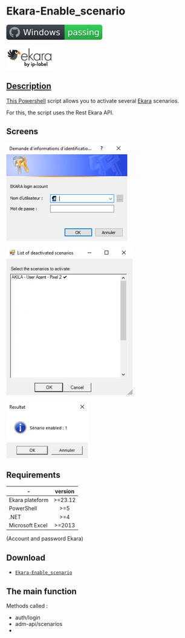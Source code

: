 # Ekara-Enable_scenario

![Windows](screenshot/badge.svg)

<a href="https://api.ekara.ip-label.net/"><img src="screenshot/cropped-ekara_by_ip-label_full_2.webp"> 

## Description
This [Powershell](https://learn.microsoft.com/powershell/scripting/overview) script allows you to activate several [Ekara](https://ekara.ip-label.net/) scenarios.

For this, the script uses the Rest Ekara API.

## Screens

![screen](screenshot/Logon.png)

![screen](screenshot/List_scenarios.png)

![screen](screenshot/Confirm.png)

## Requirements

-|version
--|:--:
Ekara plateform|>=23.12
PowerShell|>=5
.NET|>=4
Microsoft Excel|>=2013

(Account and password Ekara)

## Download

[github-download]: https://github.com/MrGuyTwo/Ekara-Enable_scenario/releases
 - [`Ekara-Enable_scenario`][github-download]

## The main function
Methods called : 

- auth/login
- adm-api/scenarios
- 
